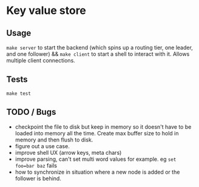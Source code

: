 # Key value store

## Usage

`make server` to start the backend (which spins up a routing tier, one leader, and one follower) && `make client` to start a shell to interact with it. Allows multiple client connections.

## Tests

`make test`

## TODO / Bugs
- checkpoint the file to disk but keep in memory so it doesn't have to be loaded into memory all the time. Create max buffer size to hold in memory and then flush to disk. 
- figure out a use case.
- improve shell UX (arrow keys, meta chars)
- improve parsing, can't set multi word values for example. eg `set foo=bar baz` fails
- how to synchronize in situation where a new node is added or the follower is behind.